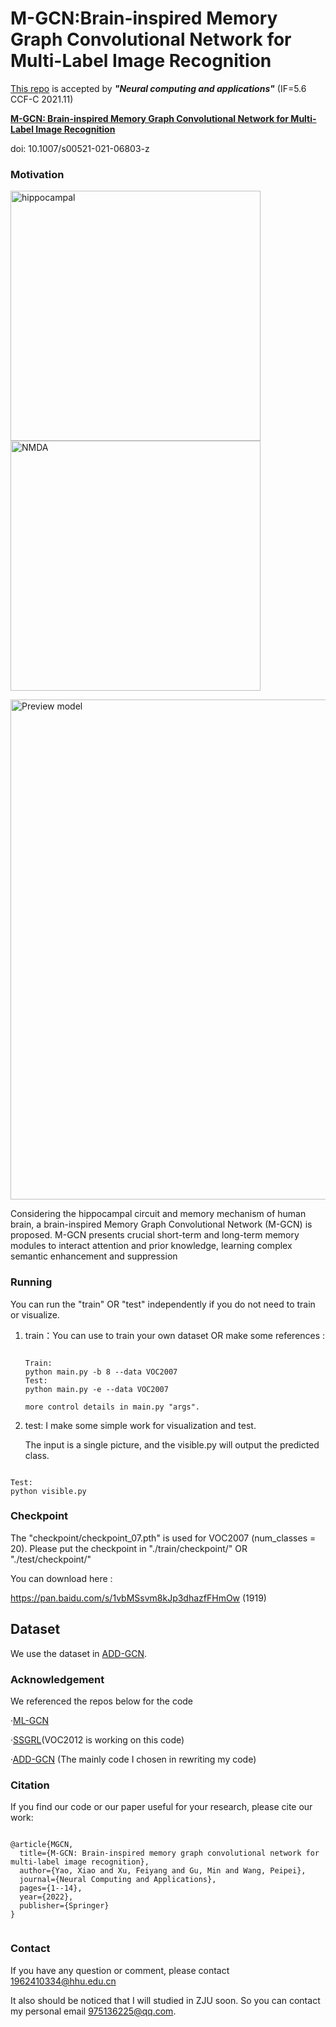 # M-GCN:Brain-inspired Memory Graph Convolutional Network for Multi-Label Image Recognition

[This repo](https://github.com/Canyizl/M-GCN) is accepted by ***"Neural computing and applications"*** (IF=5.6 CCF-C 2021.11)

[**M-GCN: Brain-inspired Memory Graph Convolutional Network for Multi-Label Image Recognition**](https://link.springer.com/article/10.1007/s00521-021-06803-z)

doi: 10.1007/s00521-021-06803-z

### Motivation

<p float="left">
<img src="readme_img/figure3.png" alt="hippocampal" width="400px" />  
<img src="readme_img/figure2.png" alt="NMDA" width="400px"/>
</p>



<img src="readme_img/figure5.png" alt="Preview model" width="800px" />

 Considering the hippocampal circuit and memory mechanism of human brain, a brain-inspired Memory Graph Convolutional Network (M-GCN) is proposed. M-GCN presents crucial short-term and long-term memory modules to interact attention and prior knowledge, learning complex semantic enhancement and suppression


### Running

You can run the "train" OR "test" independently if you do not need to train or visualize.

1. train：You can use to train your own dataset OR make some references :

   ```
   
   Train:
   python main.py -b 8 --data VOC2007 
   Test:
   python main.py -e --data VOC2007
   
   more control details in main.py "args".
   
   ```
   
   

2. test: I make some simple work for visualization and test. 

   The input is a single picture, and the visible.py will output the predicted class.

  ```

  Test:
  python visible.py

  ```



### Checkpoint

The "checkpoint/checkpoint_07.pth" is used for VOC2007 (num_classes = 20).
Please put the checkpoint in "./train/checkpoint/" OR "./test/checkpoint/"

You can download here :

https://pan.baidu.com/s/1vbMSsvm8kJp3dhazfFHmOw (1919)

## Dataset
We use the dataset in [ADD-GCN](https://github.com/Yejin0111/ADD-GCN).


### Acknowledgement

We referenced the repos below for the code

·[ML-GCN](https://github.com/Megvii-Nanjing/ML-GCN)

·[SSGRL](https://github.com/HCPLab-SYSU/SSGRL)(VOC2012 is working on this code)

·[ADD-GCN](https://github.com/Yejin0111/ADD-GCN) (The mainly code I chosen in rewriting my code)



### Citation

If you find our code or our paper useful for your research, please cite our work:

```

@article{MGCN,
  title={M-GCN: Brain-inspired memory graph convolutional network for multi-label image recognition},
  author={Yao, Xiao and Xu, Feiyang and Gu, Min and Wang, Peipei},
  journal={Neural Computing and Applications},
  pages={1--14},
  year={2022},
  publisher={Springer}
}


```



### Contact

If you have any question or comment, please contact 1962410334@hhu.edu.cn

It also should be noticed that I will studied in ZJU soon. So you can contact my personal email 975136225@qq.com.
